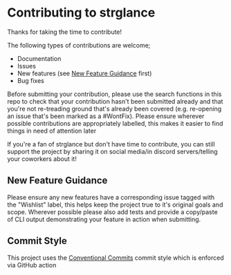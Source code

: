 # Contributing to strglance

Thanks for taking the time to contribute!

The following types of contributions are welcome;
- Documentation
- Issues
- New features (see [New Feature Guidance](#new-feature-guidance) first)
- Bug fixes

Before submitting your contribution, please use the search functions in this repo to check that your contribution hasn't been submitted already and that you're not re-treading ground that's already been covered (e.g. re-opening an issue that's been marked as a #WontFix). Please ensure wherever possible contributions are appropriately labelled, this makes it easier to find things in need of attention later

If you're a fan of strglance but don't have time to contribute, you can still support the project by sharing it on social media/in discord servers/telling your coworkers about it!

## New Feature Guidance
Please ensure any new features have a corresponding issue tagged with the "Wishlist" label, this helps keep the project true to it's original goals and scope. Wherever possible please also add tests and provide a copy/paste of CLI output demonstrating your feature in action when submitting.

## Commit Style
This project uses the [Conventional Commits](https://www.conventionalcommits.org/en/v1.0.0/) commit style which is enforced via GitHub action